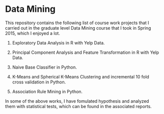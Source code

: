 # Data Mining
This repository contains the following list of course work projects that I carried out in the graduate level Data Mining course that I took in Spring 2015, which I enjoyed a lot.

1. Exploratory Data Analysis in R with Yelp Data.

2. Principal Component Analysis and Feature Transformation in R with Yelp Data.

3. Naive Base Classifier in Python.

4. K-Means and Spherical K-Means Clustering and incremental 10 fold cross validation in Python.

5. Association Rule Mining in Python.

In some of the above works, I have fomulated hypothesis and analyzed them with statistical tests, which can be found in the associated reports.
